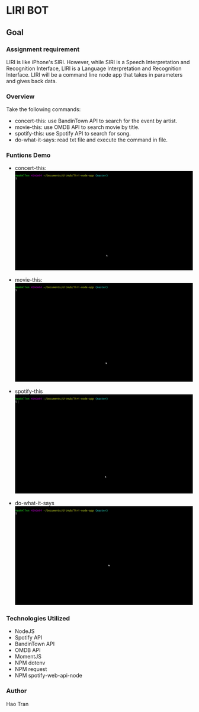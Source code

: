 # LIRI BOT

## Goal 

### Assignment requirement
LIRI is like iPhone's SIRI. However, while SIRI is a Speech Interpretation and Recognition Interface, LIRI is a Language Interpretation and Recognition Interface. LIRI will be a command line node app that takes in parameters and gives back data.

### Overview
Take the following commands:
- concert-this: use BandinTown API to search for the event by artist.
- movie-this: use OMDB API to search movie by title.
- spotify-this: use Spotify API to search for song.
- do-what-it-says: read txt file and execute the command in file.

### Funtions Demo
- concert-this: 
![](https://raw.githubusercontent.com/donxiya/liri-node-app/master/screen_shots/liri-concert-this.gif)

- movie-this:
![](https://raw.githubusercontent.com/donxiya/liri-node-app/master/screen_shots/liri-movie-this.gif)

- spotify-this
![](https://raw.githubusercontent.com/donxiya/liri-node-app/master/screen_shots/liri-spotify-this.gif)

- do-what-it-says
![](https://raw.githubusercontent.com/donxiya/liri-node-app/master/screen_shots/do-what-it-says.gif)

### Technologies Utilized
- NodeJS
- Spotify API
- BandinTown API
- OMDB API
- MomentJS
- NPM dotenv
- NPM request
- NPM spotify-web-api-node

### Author
Hao Tran
